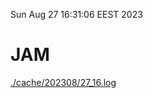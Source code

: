 Sun Aug 27 16:31:06 EEST 2023
# JAM
<a href='./cache/202308/27_16.log'>./cache/202308/27_16.log</a>
